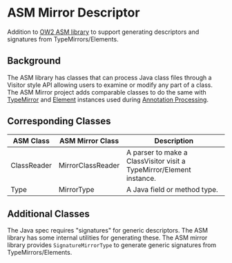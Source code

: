 # ASM Mirror Descriptor
Addition to [OW2 ASM library](https://asm.ow2.io) to support generating descriptors and signatures from TypeMirrors/Elements.

## Background
The ASM library has classes that can process Java class files through a Visitor style API allowing users to examine or modify 
any part of a class. The ASM Mirror project adds comparable classes to do the same with [TypeMirror](https://docs.oracle.com/javase/8/docs/api/javax/lang/model/type/TypeMirror.html)
and [Element](https://docs.oracle.com/javase/8/docs/api/javax/lang/model/element/Element.html) instances used during [Annotation
Processing](https://docs.oracle.com/javase/7/docs/api/javax/annotation/processing/Processor.html).

## Corresponding Classes

| ASM Class | ASM Mirror Class | Description |
| --------- | ---------------- | ----------- |
| ClassReader | MirrorClassReader | A parser to make a ClassVisitor visit a TypeMirror/Element instance. |
| Type | MirrorType | A Java field or method type. |

## Additional Classes

The Java spec requires "signatures" for generic descriptors. The ASM library has some internal utilities for generating these.
The ASM mirror library provides `SignatureMirrorType` to generate generic signatures from TypeMirrors/Elements.


